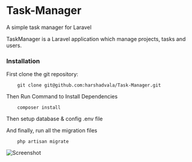 # Task-Manager
A simple task manager for Laravel

TaskManager is a Laravel application which manage projects, tasks and users.

### Installation
First clone the git repository:

```
    git clone git@github.com:harshadvala/Task-Manager.git
```
Then Run Command to Install Dependencies 

```
    composer install
```

Then setup database & config .env file

And finally, run all the migration files
```
    php artisan migrate
```

![Screenshot](https://lh6.googleusercontent.com/3qXc-oPwwZBlvRYTyp0-LqA2y-BRz2ngOkkQp1NZ39uNR3mTjzgCJgxojnMAAVRmKvUIdwqovunt4EY=w1360-h662-rw)

